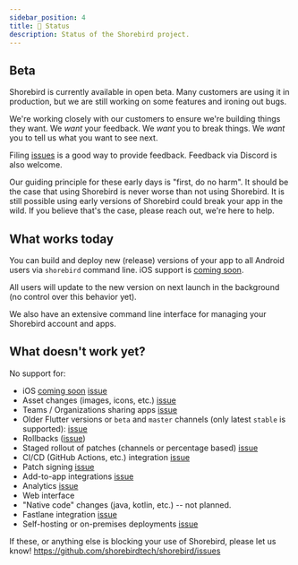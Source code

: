 ```yaml
---
sidebar_position: 4
title: 👷 Status
description: Status of the Shorebird project.
---
```


## Beta

Shorebird is currently available in open beta. Many customers are using it in
production, but we are still working on some features and ironing out bugs.

We're working closely with our customers to ensure we're building things
they want. We _want_ your feedback. We _want_ you to
break things. We _want_ you to tell us what you want to see next.

Filing [issues](https://github.com/shorebirdtech/shorebird/issues) is a good way
to provide feedback. Feedback via Discord is also welcome.

Our guiding principle for these early days is "first, do no harm". It should be
the case that using Shorebird is never worse than not using Shorebird. It is
still possible using early versions of Shorebird could break your app in the
wild. If you believe that's the case, please reach out, we're here to help.

## What works today

You can build and deploy new (release) versions of your app to all Android
users via `shorebird` command line. iOS support is
[coming soon](https://www.youtube.com/watch?v=7KDgFvdogsE).

All users will update to the new version on next launch in the background
(no control over this behavior yet).

We also have an extensive command line interface for managing your Shorebird
account and apps.

## What doesn't work yet?

No support for:

- iOS [coming soon](https://www.youtube.com/watch?v=7KDgFvdogsE) [issue](https://github.com/shorebirdtech/shorebird/issues/381)
- Asset changes (images, icons, etc.) [issue](https://github.com/shorebirdtech/shorebird/issues/318)
- Teams / Organizations sharing apps [issue](https://github.com/shorebirdtech/shorebird/issues/216)
- Older Flutter versions or `beta` and `master` channels (only latest `stable` is supported): [issue](https://github.com/shorebirdtech/shorebird/issues/472)
- Rollbacks ([issue](https://github.com/shorebirdtech/shorebird/issues/126))
- Staged rollout of patches (channels or percentage based) [issue](https://github.com/shorebirdtech/shorebird/issues/110)
- CI/CD (GitHub Actions, etc.) integration [issue](https://github.com/shorebirdtech/shorebird/issues/484)
- Patch signing [issue](https://github.com/shorebirdtech/shorebird/issues/112)
- Add-to-app integrations [issue](https://github.com/shorebirdtech/shorebird/issues/480)
- Analytics [issue](https://github.com/shorebirdtech/shorebird/issues/197)
- Web interface
- "Native code" changes (java, kotlin, etc.) -- not planned.
- Fastlane integration [issue](https://github.com/shorebirdtech/shorebird/issues/257)
- Self-hosting or on-premises deployments [issue](https://github.com/shorebirdtech/shorebird/issues/485)

If these, or anything else is blocking your use of Shorebird, please let us know!
https://github.com/shorebirdtech/shorebird/issues
